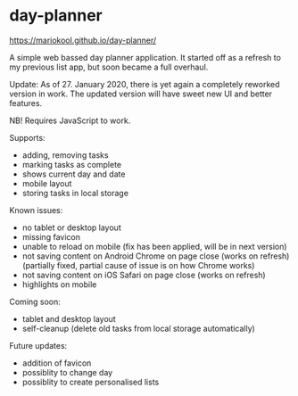 # day-planner
https://mariokool.github.io/day-planner/ 

A simple web bassed day planner application. It started off as a refresh to my previous list app, but soon became a full overhaul.

Update: As of 27. January 2020, there is yet again a completely reworked version in work. The updated version will have sweet new UI and better features.

NB! Requires JavaScript to work.

Supports:
 - adding, removing tasks
 - marking tasks as complete
 - shows current day and date
 - mobile layout
 - storing tasks in local storage

Known issues:
 - no tablet or desktop layout
 - missing favicon
 - unable to reload on mobile (fix has been applied, will be in next version)
 - not saving content on Android Chrome on page close (works on refresh) (partially fixed, partial cause of issue is on how Chrome works)
 - not saving content on iOS Safari on page close (works on refresh)
 - highlights on mobile

Coming soon:
 - tablet and desktop layout
 - self-cleanup (delete old tasks from local storage automatically)

 Future updates:
  - addition of favicon
  - possiblity to change day
  - possiblity to create personalised lists
    
   

